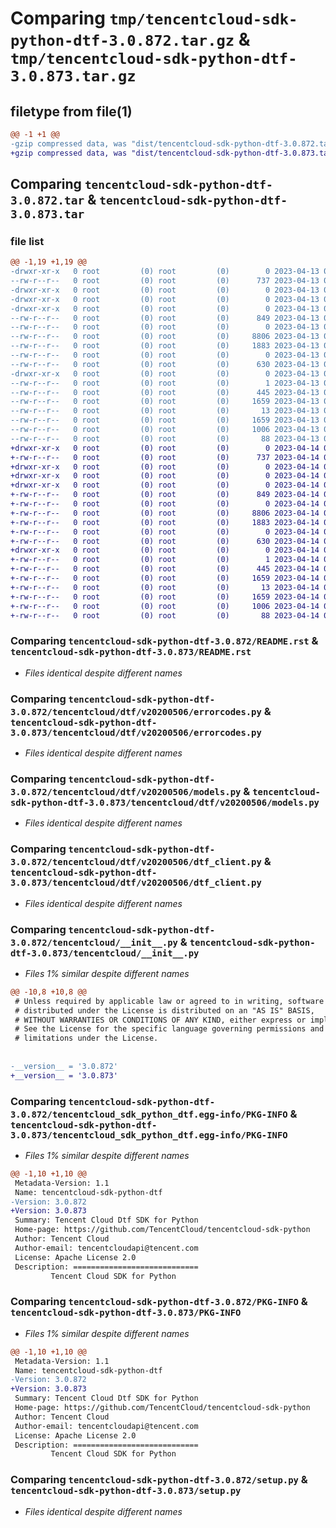 # Comparing `tmp/tencentcloud-sdk-python-dtf-3.0.872.tar.gz` & `tmp/tencentcloud-sdk-python-dtf-3.0.873.tar.gz`

## filetype from file(1)

```diff
@@ -1 +1 @@
-gzip compressed data, was "dist/tencentcloud-sdk-python-dtf-3.0.872.tar", last modified: Thu Apr 13 00:40:09 2023, max compression
+gzip compressed data, was "dist/tencentcloud-sdk-python-dtf-3.0.873.tar", last modified: Fri Apr 14 00:36:01 2023, max compression
```

## Comparing `tencentcloud-sdk-python-dtf-3.0.872.tar` & `tencentcloud-sdk-python-dtf-3.0.873.tar`

### file list

```diff
@@ -1,19 +1,19 @@
-drwxr-xr-x   0 root         (0) root         (0)        0 2023-04-13 00:40:09.000000 tencentcloud-sdk-python-dtf-3.0.872/
--rw-r--r--   0 root         (0) root         (0)      737 2023-04-13 00:40:09.000000 tencentcloud-sdk-python-dtf-3.0.872/README.rst
-drwxr-xr-x   0 root         (0) root         (0)        0 2023-04-13 00:40:09.000000 tencentcloud-sdk-python-dtf-3.0.872/tencentcloud/
-drwxr-xr-x   0 root         (0) root         (0)        0 2023-04-13 00:40:09.000000 tencentcloud-sdk-python-dtf-3.0.872/tencentcloud/dtf/
-drwxr-xr-x   0 root         (0) root         (0)        0 2023-04-13 00:40:09.000000 tencentcloud-sdk-python-dtf-3.0.872/tencentcloud/dtf/v20200506/
--rw-r--r--   0 root         (0) root         (0)      849 2023-04-13 00:40:09.000000 tencentcloud-sdk-python-dtf-3.0.872/tencentcloud/dtf/v20200506/errorcodes.py
--rw-r--r--   0 root         (0) root         (0)        0 2023-04-13 00:40:09.000000 tencentcloud-sdk-python-dtf-3.0.872/tencentcloud/dtf/v20200506/__init__.py
--rw-r--r--   0 root         (0) root         (0)     8806 2023-04-13 00:40:09.000000 tencentcloud-sdk-python-dtf-3.0.872/tencentcloud/dtf/v20200506/models.py
--rw-r--r--   0 root         (0) root         (0)     1883 2023-04-13 00:40:09.000000 tencentcloud-sdk-python-dtf-3.0.872/tencentcloud/dtf/v20200506/dtf_client.py
--rw-r--r--   0 root         (0) root         (0)        0 2023-04-13 00:40:09.000000 tencentcloud-sdk-python-dtf-3.0.872/tencentcloud/dtf/__init__.py
--rw-r--r--   0 root         (0) root         (0)      630 2023-04-13 00:40:09.000000 tencentcloud-sdk-python-dtf-3.0.872/tencentcloud/__init__.py
-drwxr-xr-x   0 root         (0) root         (0)        0 2023-04-13 00:40:09.000000 tencentcloud-sdk-python-dtf-3.0.872/tencentcloud_sdk_python_dtf.egg-info/
--rw-r--r--   0 root         (0) root         (0)        1 2023-04-13 00:40:09.000000 tencentcloud-sdk-python-dtf-3.0.872/tencentcloud_sdk_python_dtf.egg-info/dependency_links.txt
--rw-r--r--   0 root         (0) root         (0)      445 2023-04-13 00:40:09.000000 tencentcloud-sdk-python-dtf-3.0.872/tencentcloud_sdk_python_dtf.egg-info/SOURCES.txt
--rw-r--r--   0 root         (0) root         (0)     1659 2023-04-13 00:40:09.000000 tencentcloud-sdk-python-dtf-3.0.872/tencentcloud_sdk_python_dtf.egg-info/PKG-INFO
--rw-r--r--   0 root         (0) root         (0)       13 2023-04-13 00:40:09.000000 tencentcloud-sdk-python-dtf-3.0.872/tencentcloud_sdk_python_dtf.egg-info/top_level.txt
--rw-r--r--   0 root         (0) root         (0)     1659 2023-04-13 00:40:09.000000 tencentcloud-sdk-python-dtf-3.0.872/PKG-INFO
--rw-r--r--   0 root         (0) root         (0)     1006 2023-04-13 00:40:09.000000 tencentcloud-sdk-python-dtf-3.0.872/setup.py
--rw-r--r--   0 root         (0) root         (0)       88 2023-04-13 00:40:09.000000 tencentcloud-sdk-python-dtf-3.0.872/setup.cfg
+drwxr-xr-x   0 root         (0) root         (0)        0 2023-04-14 00:36:01.000000 tencentcloud-sdk-python-dtf-3.0.873/
+-rw-r--r--   0 root         (0) root         (0)      737 2023-04-14 00:36:01.000000 tencentcloud-sdk-python-dtf-3.0.873/README.rst
+drwxr-xr-x   0 root         (0) root         (0)        0 2023-04-14 00:36:01.000000 tencentcloud-sdk-python-dtf-3.0.873/tencentcloud/
+drwxr-xr-x   0 root         (0) root         (0)        0 2023-04-14 00:36:01.000000 tencentcloud-sdk-python-dtf-3.0.873/tencentcloud/dtf/
+drwxr-xr-x   0 root         (0) root         (0)        0 2023-04-14 00:36:01.000000 tencentcloud-sdk-python-dtf-3.0.873/tencentcloud/dtf/v20200506/
+-rw-r--r--   0 root         (0) root         (0)      849 2023-04-14 00:36:01.000000 tencentcloud-sdk-python-dtf-3.0.873/tencentcloud/dtf/v20200506/errorcodes.py
+-rw-r--r--   0 root         (0) root         (0)        0 2023-04-14 00:36:01.000000 tencentcloud-sdk-python-dtf-3.0.873/tencentcloud/dtf/v20200506/__init__.py
+-rw-r--r--   0 root         (0) root         (0)     8806 2023-04-14 00:36:01.000000 tencentcloud-sdk-python-dtf-3.0.873/tencentcloud/dtf/v20200506/models.py
+-rw-r--r--   0 root         (0) root         (0)     1883 2023-04-14 00:36:01.000000 tencentcloud-sdk-python-dtf-3.0.873/tencentcloud/dtf/v20200506/dtf_client.py
+-rw-r--r--   0 root         (0) root         (0)        0 2023-04-14 00:36:01.000000 tencentcloud-sdk-python-dtf-3.0.873/tencentcloud/dtf/__init__.py
+-rw-r--r--   0 root         (0) root         (0)      630 2023-04-14 00:36:01.000000 tencentcloud-sdk-python-dtf-3.0.873/tencentcloud/__init__.py
+drwxr-xr-x   0 root         (0) root         (0)        0 2023-04-14 00:36:01.000000 tencentcloud-sdk-python-dtf-3.0.873/tencentcloud_sdk_python_dtf.egg-info/
+-rw-r--r--   0 root         (0) root         (0)        1 2023-04-14 00:36:01.000000 tencentcloud-sdk-python-dtf-3.0.873/tencentcloud_sdk_python_dtf.egg-info/dependency_links.txt
+-rw-r--r--   0 root         (0) root         (0)      445 2023-04-14 00:36:01.000000 tencentcloud-sdk-python-dtf-3.0.873/tencentcloud_sdk_python_dtf.egg-info/SOURCES.txt
+-rw-r--r--   0 root         (0) root         (0)     1659 2023-04-14 00:36:01.000000 tencentcloud-sdk-python-dtf-3.0.873/tencentcloud_sdk_python_dtf.egg-info/PKG-INFO
+-rw-r--r--   0 root         (0) root         (0)       13 2023-04-14 00:36:01.000000 tencentcloud-sdk-python-dtf-3.0.873/tencentcloud_sdk_python_dtf.egg-info/top_level.txt
+-rw-r--r--   0 root         (0) root         (0)     1659 2023-04-14 00:36:01.000000 tencentcloud-sdk-python-dtf-3.0.873/PKG-INFO
+-rw-r--r--   0 root         (0) root         (0)     1006 2023-04-14 00:36:01.000000 tencentcloud-sdk-python-dtf-3.0.873/setup.py
+-rw-r--r--   0 root         (0) root         (0)       88 2023-04-14 00:36:01.000000 tencentcloud-sdk-python-dtf-3.0.873/setup.cfg
```

### Comparing `tencentcloud-sdk-python-dtf-3.0.872/README.rst` & `tencentcloud-sdk-python-dtf-3.0.873/README.rst`

 * *Files identical despite different names*

### Comparing `tencentcloud-sdk-python-dtf-3.0.872/tencentcloud/dtf/v20200506/errorcodes.py` & `tencentcloud-sdk-python-dtf-3.0.873/tencentcloud/dtf/v20200506/errorcodes.py`

 * *Files identical despite different names*

### Comparing `tencentcloud-sdk-python-dtf-3.0.872/tencentcloud/dtf/v20200506/models.py` & `tencentcloud-sdk-python-dtf-3.0.873/tencentcloud/dtf/v20200506/models.py`

 * *Files identical despite different names*

### Comparing `tencentcloud-sdk-python-dtf-3.0.872/tencentcloud/dtf/v20200506/dtf_client.py` & `tencentcloud-sdk-python-dtf-3.0.873/tencentcloud/dtf/v20200506/dtf_client.py`

 * *Files identical despite different names*

### Comparing `tencentcloud-sdk-python-dtf-3.0.872/tencentcloud/__init__.py` & `tencentcloud-sdk-python-dtf-3.0.873/tencentcloud/__init__.py`

 * *Files 1% similar despite different names*

```diff
@@ -10,8 +10,8 @@
 # Unless required by applicable law or agreed to in writing, software
 # distributed under the License is distributed on an "AS IS" BASIS,
 # WITHOUT WARRANTIES OR CONDITIONS OF ANY KIND, either express or implied.
 # See the License for the specific language governing permissions and
 # limitations under the License.
 
 
-__version__ = '3.0.872'
+__version__ = '3.0.873'
```

### Comparing `tencentcloud-sdk-python-dtf-3.0.872/tencentcloud_sdk_python_dtf.egg-info/PKG-INFO` & `tencentcloud-sdk-python-dtf-3.0.873/tencentcloud_sdk_python_dtf.egg-info/PKG-INFO`

 * *Files 1% similar despite different names*

```diff
@@ -1,10 +1,10 @@
 Metadata-Version: 1.1
 Name: tencentcloud-sdk-python-dtf
-Version: 3.0.872
+Version: 3.0.873
 Summary: Tencent Cloud Dtf SDK for Python
 Home-page: https://github.com/TencentCloud/tencentcloud-sdk-python
 Author: Tencent Cloud
 Author-email: tencentcloudapi@tencent.com
 License: Apache License 2.0
 Description: ============================
         Tencent Cloud SDK for Python
```

### Comparing `tencentcloud-sdk-python-dtf-3.0.872/PKG-INFO` & `tencentcloud-sdk-python-dtf-3.0.873/PKG-INFO`

 * *Files 1% similar despite different names*

```diff
@@ -1,10 +1,10 @@
 Metadata-Version: 1.1
 Name: tencentcloud-sdk-python-dtf
-Version: 3.0.872
+Version: 3.0.873
 Summary: Tencent Cloud Dtf SDK for Python
 Home-page: https://github.com/TencentCloud/tencentcloud-sdk-python
 Author: Tencent Cloud
 Author-email: tencentcloudapi@tencent.com
 License: Apache License 2.0
 Description: ============================
         Tencent Cloud SDK for Python
```

### Comparing `tencentcloud-sdk-python-dtf-3.0.872/setup.py` & `tencentcloud-sdk-python-dtf-3.0.873/setup.py`

 * *Files identical despite different names*

